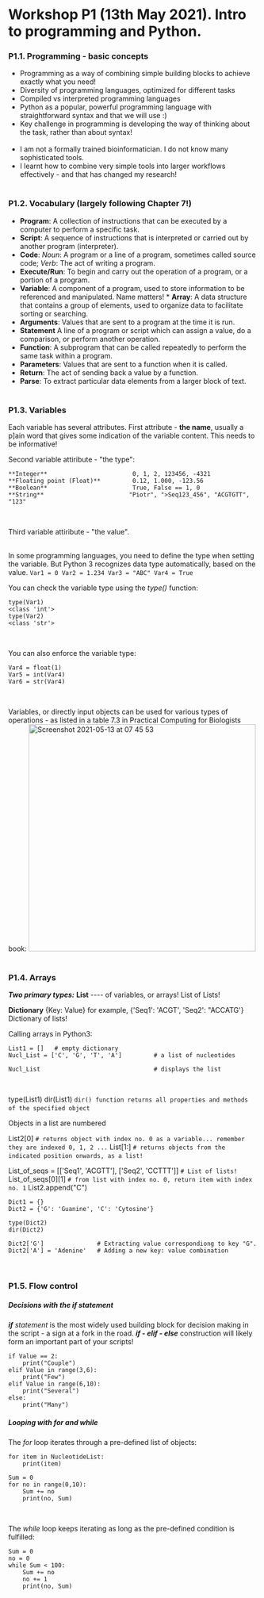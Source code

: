 # Workshop P1 (13th May 2021). Intro to programming and Python. 
  
### P1.1. Programming - basic concepts
* Programming as a way of combining simple building blocks to achieve exactly what you need!
* Diversity of programming languages, optimized for different tasks
* Compiled vs interpreted programming languages
* Python as a popular, powerful programming language with straightforward syntax and that we will use :)
* Key challenge in programming is developing the way of thinking about the task, rather than about syntax!  
&nbsp;  
* I am not a formally trained bioinformatician. I do not know many sophisticated tools.
* I learnt how to combine very simple tools into larger workflows effectively - and that has changed my research!  
&nbsp;  
  
### P1.2. Vocabulary (largely following Chapter 7!)
* **Program**: A collection of instructions that can be executed by a computer to perform a specific task.   
* **Script**: A sequence of instructions that is interpreted or carried out by another program (interpreter).  
* **Code**: *Noun*: A program or a line of a program, sometimes called source code; *Verb*: The act of writing a program.   
* **Execute/Run**: To begin and carry out the operation of a program, or a portion of a program. 
* **Variable**: A component of a program, used to store information to be referenced and manipulated. Name matters! * **Array**: A data structure that contains a group of elements, used to organize data to facilitate sorting or searching.  
* **Arguments**: Values that are sent to a program at the time it is run.  
* **Statement** A line of a program or script which can assign a value, do a comparison, or perform another operation.  
* **Function**: A subprogram that can be called repeatedly to perform the same task within a program.   
* **Parameters**: Values that are sent to a function when it is called.  
* **Return**: The act of sending back a value by a function.  
* **Parse**: To extract particular data elements from a larger block of text.  
&nbsp;  
  
### P1.3. Variables

Each variable has several attributes. First attribute - **the name**, usually a p]ain word that gives some indication of the variable content. This needs to be informative!
&nbsp;  
  
Second variable attiribute - "the type":  
```
**Integer**                        0, 1, 2, 123456, -4321  
**Floating point (Float)**         0.12, 1.000, -123.56  
**Boolean**                        True, False == 1, 0  
**String**                        "Piotr", ">Seq123_456", "ACGTGTT", "123"  
```
&nbsp;   
  
Third variable attiribute - "the value".  
&nbsp;   
    
In some programming languages, you need to define the type when setting the variable. But Python 3 recognizes data type automatically, based on the value.
``
Var1 = 0
Var2 = 1.234
Var3 = "ABC"
Var4 = True
``
&nbsp;  
  
You can check the variable type using the *type()* function:
```
type(Var1)
<class 'int'>
type(Var2)
<class 'str'>
```
&nbsp;  
  
You can also enforce the variable type:
```
Var4 = float(1)
Var5 = int(Var4)
Var6 = str(Var4)
```
&nbsp;  

Variables, or directly input objects can be used for various types of operations - as listed in a table 7.3 in Practical Computing for Biologists book:
<img width="458" alt="Screenshot 2021-05-13 at 07 45 53" src="https://user-images.githubusercontent.com/12505600/118083569-73ed7780-b3bf-11eb-9d86-61f7bb4550f0.png">
&nbsp;  
  
### P1.4. Arrays
  
***Two primary types:***
**List** ---- of variables, or arrays!
    List of Lists!
  
**Dictionary**  {Key: Value}   for example, {'Seq1': 'ACGT', 'Seq2': "ACCATG'}
    Dictionary of lists!
&nbsp;  
  
Calling arrays in Python3:
```
List1 = []   # empty dictionary
Nucl_List = ['C', 'G', 'T', 'A']         # a list of nucleotides

Nucl_List                                # displays the list
```
&nbsp;  
  
type(List1) 
dir(List1)  `dir() function returns all properties and methods of the specified object`
&nbsp;  

Objects in a list are numbered

List2[0]  `# returns object with index no. 0 as a variable... remember they are indexed 0, 1, 2 ...`
List[1:]  `# returns objects from the indicated position onwards, as a list!`
&nbsp;  
  
List_of_seqs = [['Seq1', 'ACGTT'], ['Seq2', 'CCTTT']]  `# List of lists!`
List_of_seqs[0][1] `# from list with index no. 0, return item with index no. 1`
List2.append("C")
&nbsp;  

```
Dict1 = {}  
Dict2 = {'G': 'Guanine', 'C': 'Cytosine'}  
  
type(Dict2)
dir(Dict2)
  
Dict2['G']               # Extracting value correspondiong to key "G".
Dict2['A'] = 'Adenine'   # Adding a new key: value combination
```
&nbsp;  
  
### P1.5. Flow control

##### Decisions with the *if* statement
***if*** *statement* is the most widely used building block for decision making in the script - a sign at a fork in the road. ***if - elif - else*** construction will likely form an important part of your scripts!  
  
```
if Value == 2:
    print("Couple")
elif Value in range(3,6):
    print("Few")
elif Value in range(6,10):
    print("Several")
else:
    print("Many")
```

##### Looping with *for* and *while*
The *for* loop iterates through a pre-defined list of objects:   
```
for item in NucleotideList:
    print(item)

Sum = 0
for no in range(0,10):
    Sum += no
    print(no, Sum)
```  
&nbsp;  
  
The *while* loop keeps iterating as long as the pre-defined condition is fulfilled:  
```
Sum = 0
no = 0
while Sum < 100:
    Sum += no
    no += 1
    print(no, Sum)
```
